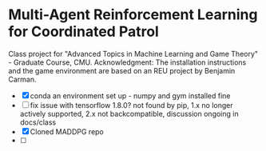 # Multi-Agent Reinforcement Learning for Coordinated Patrol

Class project for "Advanced Topics in Machine Learning and Game Theory" - Graduate Course, CMU. Acknowledgment: The installation instructions and the game environment are based on an REU project by Benjamin Carman.

- [x] conda an environment set up - numpy and gym installed fine
- [ ] fix issue with tensorflow 1.8.0? not found by pip, 1.x no longer actively supported, 2.x not backcompatible, discussion ongoing in docs/class
- [x] Cloned MADDPG repo
- [ ] 
